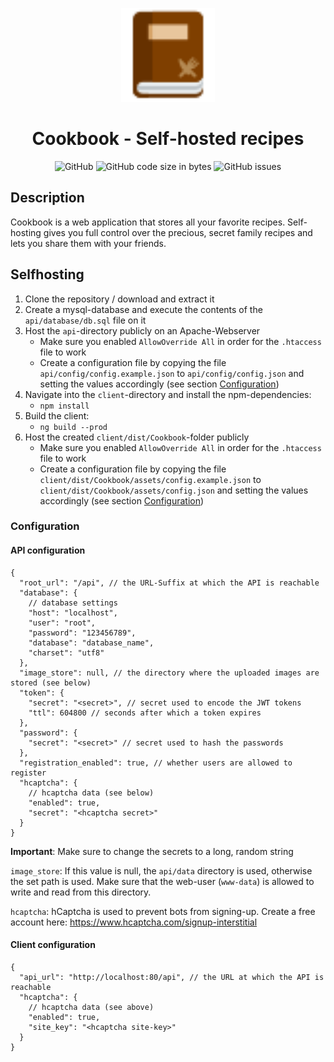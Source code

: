 <p align="center">
    <img alt="Cookbook" src="https://raw.githubusercontent.com/m-thalmann/Cookbook/master/client/src/assets/images/cookbook.svg" width="150"/>
</p>
<h1 align="center">Cookbook - Self-hosted recipes</h1>

<p align="center">
<img alt="GitHub" src="https://img.shields.io/github/license/m-thalmann/cookbook">
<img alt="GitHub code size in bytes" src="https://img.shields.io/github/languages/code-size/m-thalmann/cookbook">
<img alt="GitHub issues" src="https://img.shields.io/github/issues/m-thalmann/cookbook">
</p>

## Description

Cookbook is a web application that stores all your favorite recipes. Self-hosting gives you full control over the precious, secret family recipes and lets you share them with your friends.

## Selfhosting

1. Clone the repository / download and extract it
1. Create a mysql-database and execute the contents of the `api/database/db.sql` file on it
1. Host the `api`-directory publicly on an Apache-Webserver
   - Make sure you enabled `AllowOverride All` in order for the `.htaccess` file to work
   - Create a configuration file by copying the file `api/config/config.example.json` to `api/config/config.json` and setting the values accordingly (see section [Configuration](#configuration))
1. Navigate into the `client`-directory and install the npm-dependencies:
   - `npm install`
1. Build the client:
   - `ng build --prod`
1. Host the created `client/dist/Cookbook`-folder publicly
   - Make sure you enabled `AllowOverride All` in order for the `.htaccess` file to work
   - Create a configuration file by copying the file `client/dist/Cookbook/assets/config.example.json` to `client/dist/Cookbook/assets/config.json` and setting the values accordingly (see section [Configuration](#configuration))

### Configuration

#### API configuration

```jsonc
{
  "root_url": "/api", // the URL-Suffix at which the API is reachable
  "database": {
    // database settings
    "host": "localhost",
    "user": "root",
    "password": "123456789",
    "database": "database_name",
    "charset": "utf8"
  },
  "image_store": null, // the directory where the uploaded images are stored (see below)
  "token": {
    "secret": "<secret>", // secret used to encode the JWT tokens
    "ttl": 604800 // seconds after which a token expires
  },
  "password": {
    "secret": "<secret>" // secret used to hash the passwords
  },
  "registration_enabled": true, // whether users are allowed to register
  "hcaptcha": {
    // hcaptcha data (see below)
    "enabled": true,
    "secret": "<hcaptcha secret>"
  }
}
```

**Important**: Make sure to change the secrets to a long, random string

`image_store`: If this value is null, the `api/data` directory is used, otherwise the set path is used. Make sure that the web-user (`www-data`) is allowed to write and read from this directory.

`hcaptcha`: hCaptcha is used to prevent bots from signing-up. Create a free account here: https://www.hcaptcha.com/signup-interstitial

#### Client configuration

```jsonc
{
  "api_url": "http://localhost:80/api", // the URL at which the API is reachable
  "hcaptcha": {
    // hcaptcha data (see above)
    "enabled": true,
    "site_key": "<hcaptcha site-key>"
  }
}
```
